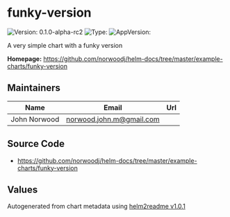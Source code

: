 
# funky-version



![Version: 0.1.0-alpha-rc2](https://img.shields.io/badge/Version-0.1.0-alpha-rc2-informational?style=flat-square) ![Type: ](https://img.shields.io/badge/Type--informational?style=flat-square) ![AppVersion: ](https://img.shields.io/badge/AppVersion--informational?style=flat-square)



A very simple chart with a funky version



**Homepage:** <https://github.com/norwoodj/helm-docs/tree/master/example-charts/funky-version>



## Maintainers

| Name | Email | Url |
| ---- | ------ | --- |
| John Norwood | <norwood.john.m@gmail.com> |  |




## Source Code

* <https://github.com/norwoodj/helm-docs/tree/master/example-charts/funky-version>




## Values





Autogenerated from chart metadata using [helm2readme v1.0.1](https://github.com/tactful-ai/helm2readme)
    